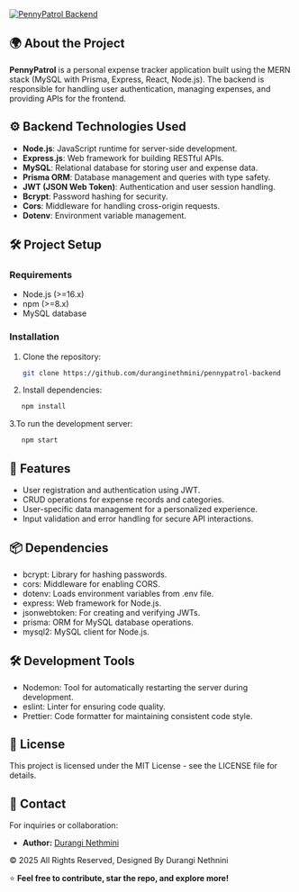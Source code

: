 <a href="https://git.io/typing-svg">     
  <img src="https://readme-typing-svg.herokuapp.com?font=Fira+Code&weight=600&size=50&pause=1000&center=true&vCenter=true&color=800080&width=835&height=70&lines=PennyPatrol+Backend" alt="PennyPatrol Backend" />
</a>

## 🌍 About the Project

**PennyPatrol** is a personal expense tracker application built using the MERN stack (MySQL with Prisma, Express, React, Node.js). The backend is responsible for handling user authentication, managing expenses, and providing APIs for the frontend.

## ⚙️ Backend Technologies Used

- **Node.js**: JavaScript runtime for server-side development.
- **Express.js**: Web framework for building RESTful APIs.
- **MySQL**: Relational database for storing user and expense data.
- **Prisma ORM**: Database management and queries with type safety.
- **JWT (JSON Web Token)**: Authentication and user session handling.
- **Bcrypt**: Password hashing for security.
- **Cors**: Middleware for handling cross-origin requests.
- **Dotenv**: Environment variable management.

## 🛠️ Project Setup

### Requirements

- Node.js (>=16.x)
- npm (>=8.x)
- MySQL database

### Installation

1. Clone the repository:

   ```bash
   git clone https://github.com/duranginethmini/pennypatrol-backend
   
   ```
2. Install dependencies:
 ```bash
    npm install
```
3.To run the development server:
```bash
   npm start
```

## 🚀 Features
- User registration and authentication using JWT.
- CRUD operations for expense records and categories.
- User-specific data management for a personalized experience.
- Input validation and error handling for secure API interactions.

## 📦 Dependencies
- bcrypt: Library for hashing passwords.
- cors: Middleware for enabling CORS.
- dotenv: Loads environment variables from .env file.
- express: Web framework for Node.js.
- jsonwebtoken: For creating and verifying JWTs.
- prisma: ORM for MySQL database operations.
- mysql2: MySQL client for Node.js.


## 🛠️ Development Tools
- Nodemon: Tool for automatically restarting the server during development.
- eslint: Linter for ensuring code quality.
- Prettier: Code formatter for maintaining consistent code style.


## 📝 License
This project is licensed under the MIT License - see the LICENSE file for details.


## 📧 Contact

For inquiries or collaboration:
- **Author:** [Durangi Nethmini](https://github.com/duranginethmini)

<div align="left">
    © 2025 All Rights Reserved, Designed By Durangi Nethnini
</div>


⭐ **Feel free to contribute, star the repo, and explore more!**
